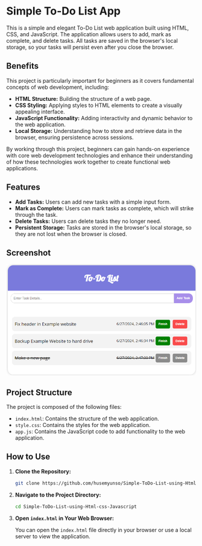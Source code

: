 # Simple To-Do List App

This is a simple and elegant To-Do List web application built using HTML, CSS, and JavaScript. The application allows users to add, mark as complete, and delete tasks. All tasks are saved in the browser's local storage, so your tasks will persist even after you close the browser.

## Benefits
This project is particularly important for beginners as it covers fundamental concepts of web development, including:

- **HTML Structure:** Building the structure of a web page.
- **CSS Styling:** Applying styles to HTML elements to create a visually appealing interface.
- **JavaScript Functionality:** Adding interactivity and dynamic behavior to the web application.
- **Local Storage:** Understanding how to store and retrieve data in the browser, ensuring persistence across sessions.

By working through this project, beginners can gain hands-on experience with core web development technologies and enhance their understanding of how these technologies work together to create functional web applications.

## Features

- **Add Tasks:** Users can add new tasks with a simple input form.
- **Mark as Complete:** Users can mark tasks as complete, which will strike through the task.
- **Delete Tasks:** Users can delete tasks they no longer need.
- **Persistent Storage:** Tasks are stored in the browser's local storage, so they are not lost when the browser is closed.

## Screenshot
![To-Do List Screenshot](https://github.com/husemyunso/Simple-ToDo-List-using-Html-css-Javascript/blob/main/Screenshot-demo.png)

## Project Structure

The project is composed of the following files:

- `index.html`: Contains the structure of the web application.
- `style.css`: Contains the styles for the web application.
- `app.js`: Contains the JavaScript code to add functionality to the web application.

## How to Use

1. **Clone the Repository:**

    ```bash
    git clone https://github.com/husemyunso/Simple-ToDo-List-using-Html-css-Javascript.git
    ```

2. **Navigate to the Project Directory:**

    ```bash
    cd Simple-ToDo-List-using-Html-css-Javascript
    ```

3. **Open `index.html` in Your Web Browser:**

    You can open the `index.html` file directly in your browser or use a local server to view the application.
